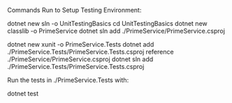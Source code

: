 Commands Run to Setup Testing Environment:

dotnet new sln -o UnitTestingBasics
cd UnitTestingBasics
dotnet new classlib -o PrimeService
dotnet sln add ./PrimeService/PrimeService.csproj

dotnet new xunit -o PrimeService.Tests
dotnet add ./PrimeService.Tests/PrimeService.Tests.csproj reference ./PrimeService/PrimeService.csproj
dotnet sln add ./PrimeService.Tests/PrimeService.Tests.csproj

Run the tests in ./PrimeService.Tests with:

dotnet test